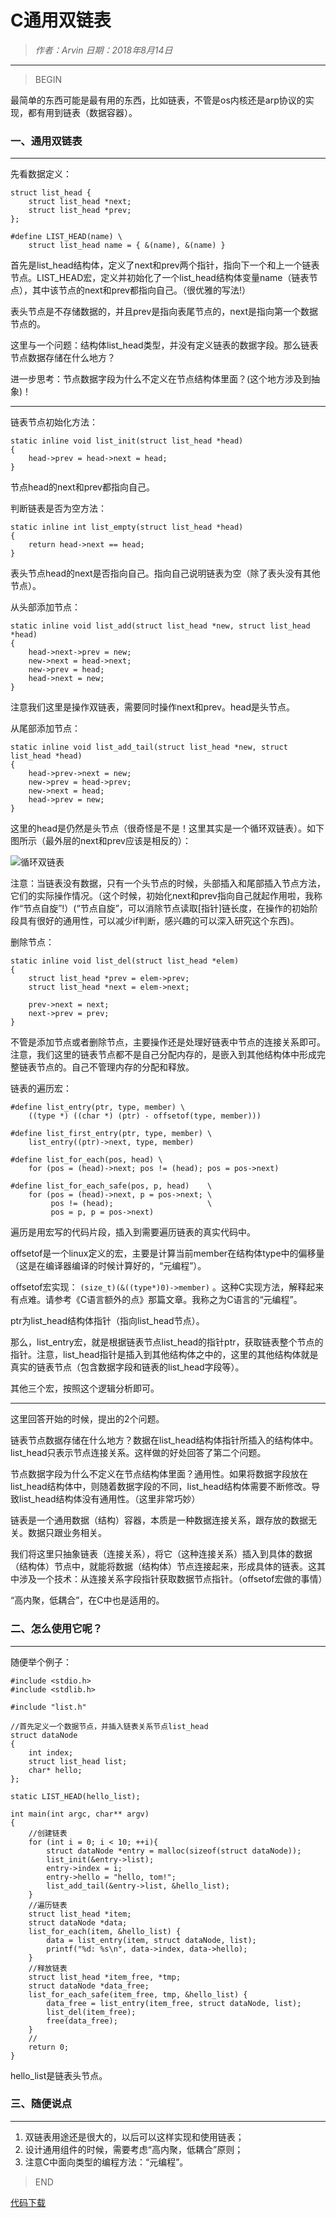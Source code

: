 
# C通用双链表

> *作者：Arvin 日期：2018年8月14日*

---------------------------------

>BEGIN

最简单的东西可能是最有用的东西，比如链表，不管是os内核还是arp协议的实现，都有用到链表（数据容器）。

### 一、通用双链表
---------------------------------

先看数据定义：

```
struct list_head {
    struct list_head *next;
    struct list_head *prev;
};

#define LIST_HEAD(name) \
    struct list_head name = { &(name), &(name) }

```

首先是list_head结构体，定义了next和prev两个指针，指向下一个和上一个链表节点。LIST_HEAD宏，定义并初始化了一个list_head结构体变量name（链表节点），其中该节点的next和prev都指向自己。（很优雅的写法!）

表头节点是不存储数据的，并且prev是指向表尾节点的，next是指向第一个数据节点的。

这里与一个问题：结构体list_head类型，并没有定义链表的数据字段。那么链表节点数据存储在什么地方？

进一步思考：节点数据字段为什么不定义在节点结构体里面？(这个地方涉及到抽象)！

--------------------------------

 链表节点初始化方法：

```
static inline void list_init(struct list_head *head)
{
    head->prev = head->next = head;
}

```

节点head的next和prev都指向自己。

判断链表是否为空方法：

```
static inline int list_empty(struct list_head *head)
{
    return head->next == head;
}

```

表头节点head的next是否指向自己。指向自己说明链表为空（除了表头没有其他节点）。

从头部添加节点：

```
static inline void list_add(struct list_head *new, struct list_head *head)
{
    head->next->prev = new;
    new->next = head->next;
    new->prev = head;
    head->next = new;
}

```

注意我们这里是操作双链表，需要同时操作next和prev。head是头节点。

从尾部添加节点：

```
static inline void list_add_tail(struct list_head *new, struct list_head *head)
{
    head->prev->next = new;
    new->prev = head->prev;
    new->next = head;
    head->prev = new;
}

```

这里的head是仍然是头节点（很奇怪是不是！这里其实是一个循环双链表）。如下图所示（最外层的next和prev应该是相反的）：

![循环双链表](http://arvinsfj.github.io/public/ctt/documents/osxv6/c_list.jpg)

注意：当链表没有数据，只有一个头节点的时候，头部插入和尾部插入节点方法，它们的实际操作情况。（这个时候，初始化next和prev指向自己就起作用啦，我称作“节点自旋”!）(“节点自旋”，可以消除节点读取[指针]链长度，在操作的初始阶段具有很好的通用性，可以减少if判断，感兴趣的可以深入研究这个东西)。

删除节点：

```
static inline void list_del(struct list_head *elem)
{
    struct list_head *prev = elem->prev;
    struct list_head *next = elem->next;

    prev->next = next;
    next->prev = prev;
}

```

不管是添加节点或者删除节点，主要操作还是处理好链表中节点的连接关系即可。注意，我们这里的链表节点都不是自己分配内存的，是嵌入到其他结构体中形成完整链表节点的。自己不管理内存的分配和释放。

链表的遍历宏：

```
#define list_entry(ptr, type, member) \
    ((type *) ((char *) (ptr) - offsetof(type, member)))

#define list_first_entry(ptr, type, member) \
    list_entry((ptr)->next, type, member)

#define list_for_each(pos, head) \
    for (pos = (head)->next; pos != (head); pos = pos->next)

#define list_for_each_safe(pos, p, head)    \
    for (pos = (head)->next, p = pos->next; \
         pos != (head);                     \
         pos = p, p = pos->next)

```

遍历是用宏写的代码片段，插入到需要遍历链表的真实代码中。

offsetof是一个linux定义的宏，主要是计算当前member在结构体type中的偏移量（这是在编译器编译的时候计算好的，“元编程”）。

offsetof宏实现： ```(size_t)(&((type*)0)->member)``` 。这种C实现方法，解释起来有点难。请参考《C语言额外的点》那篇文章。我称之为C语言的“元编程”。

ptr为list_head结构体指针（指向list_head节点）。

那么，list_entry宏，就是根据链表节点list_head的指针ptr，获取链表整个节点的指针。注意，list_head指针是插入到其他结构体之中的，这里的其他结构体就是真实的链表节点（包含数据字段和链表的list_head字段等）。

其他三个宏，按照这个逻辑分析即可。

--------------------------------

这里回答开始的时候，提出的2个问题。

链表节点数据存储在什么地方？数据在list_head结构体指针所插入的结构体中。list_head只表示节点连接关系。这样做的好处回答了第二个问题。

节点数据字段为什么不定义在节点结构体里面？通用性。如果将数据字段放在list_head结构体中，则随着数据字段的不同，list_head结构体需要不断修改。导致list_head结构体没有通用性。（这里非常巧妙）

链表是一个通用数据（结构）容器，本质是一种数据连接关系，跟存放的数据无关。数据只跟业务相关。

我们将这里只抽象链表（连接关系），将它（这种连接关系）插入到具体的数据（结构体）节点中，就能将数据（结构体）节点连接起来，形成具体的链表。这其中涉及一个技术：从连接关系字段指针获取数据节点指针。（offsetof宏做的事情）

“高内聚，低耦合”，在C中也是适用的。


### 二、怎么使用它呢？
---------------------------------

随便举个例子：

```
#include <stdio.h>
#include <stdlib.h>

#include "list.h"

//首先定义一个数据节点，并插入链表关系节点list_head
struct dataNode
{
    int index;
    struct list_head list;
    char* hello; 
};

static LIST_HEAD(hello_list);

int main(int argc, char** argv)
{
    //创建链表
    for (int i = 0; i < 10; ++i){
        struct dataNode *entry = malloc(sizeof(struct dataNode));
        list_init(&entry->list);
        entry->index = i;
        entry->hello = "hello, tom!";
        list_add_tail(&entry->list, &hello_list);
    }
    //遍历链表
    struct list_head *item;
    struct dataNode *data;
    list_for_each(item, &hello_list) {
        data = list_entry(item, struct dataNode, list);
        printf("%d: %s\n", data->index, data->hello);
    }
    //释放链表
    struct list_head *item_free, *tmp;
    struct dataNode *data_free;
    list_for_each_safe(item_free, tmp, &hello_list) {
        data_free = list_entry(item_free, struct dataNode, list);
        list_del(item_free);
        free(data_free);
    }
    //
    return 0;
}

```

hello_list是链表头节点。


### 三、随便说点
---------------------------------

1. 双链表用途还是很大的，以后可以这样实现和使用链表；
2. 设计通用组件的时候，需要考虑“高内聚，低耦合”原则；
3. 注意C中面向类型的编程方法：“元编程”。

>END

[代码下载](documents/list.zip)

